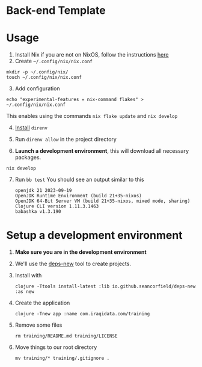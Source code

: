 # Back-end Template

# Usage

1. Install Nix if you are not on NixOS, follow the instructions [here](https://nixos.org/download/)
2. Create `~/.config/nix/nix.conf`
  ``` shell
  mkdir -p ~/.config/nix/
  touch ~/.config/nix/nix.conf
  ```
3. Add configuration
  ``` shell
  echo "experimental-features = nix-command flakes" > ~/.config/nix/nix.conf
  ```
  This enables using the commands `nix flake update` and `nix develop`

4. [Install](https://direnv.net/docs/installation.html) `direnv`

5. Run `direnv allow` in the project directory

6. **Launch a development environment**, this will download all necessary packages.
  ``` shell
  nix develop
  ```

7. Run `bb test`
   You should see an output similar to this
   ```
   openjdk 21 2023-09-19
   OpenJDK Runtime Environment (build 21+35-nixos)
   OpenJDK 64-Bit Server VM (build 21+35-nixos, mixed mode, sharing)
   Clojure CLI version 1.11.3.1463
   babashka v1.3.190
   ```

# Setup a development environment

1. **Make sure you are in the development environment**

2. We'll use the [deps-new](https://github.com/seancorfield/deps-new) tool
   to create projects.

3. Install with
   ``` shell
   clojure -Ttools install-latest :lib io.github.seancorfield/deps-new :as new
   ```

4. Create the application
   ``` shell
   clojure -Tnew app :name com.iraqidata.com/training
   ```

5. Remove some files
   ``` shell
   rm training/README.md training/LICENSE
   ```

6. Move things to our root directory
   ``` shell
   mv training/* training/.gitignore .
   ```
